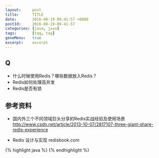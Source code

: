```yaml
---
layout:     post
title:      TITLE
date:       2016-08-19 09:41:57 +0800
postId:     2016-08-19-09-41-57
categories: [java, java]
tags:       [tag, tag]
geneMenu:   true
excerpt:    excerpt
---
```

## Q

* 什么时候使用Redis？哪些数据放入Redis？
* Redis如何处理高并发
* Redis是否有锁

## 参考资料

* 国内外三个不同领域巨头分享的Redis实战经验及使用场景  
http://www.csdn.net/article/2013-10-07/2817107-three-giant-share-redis-experience

* Redis 设计与实现
redisbook.com

{% highlight java %}
{% endhighlight %}
